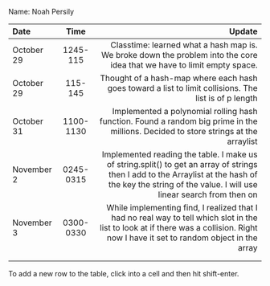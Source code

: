 Name: Noah Persily

| Date       |   Time    |                                                                                                                                                                                                  Update |
|:-----------|:---------:|--------------------------------------------------------------------------------------------------------------------------------------------------------------------------------------------------------:|
| October 29 | 1245-115  |                                                                                  Classtime: learned what a hash map is. We broke down the problem into the core idea that we have to limit empty space. |
| October 29 |  115-145  |                                                                                                   Thought of a hash-map where each hash goes toward a list to limit collisions. The list is of p length |
| October 31 | 1100-1130 |                                                                     Implemented a polynomial rolling hash function. Found a random big prime in the millions. Decided to store strings at the arraylist |
| November 2 | 0245-0315 | Implemented reading the table. I make us of string.split() to get an array of strings then I add to the Arraylist at the hash of the key the string of the value. I will use linear search from then on |
| November 3 | 0300-0330 |                    While implementing find, I realized that I had no real way to tell which slot in the list to look at if there was a collision. Right now I have it set to random object in the array |
|            |           |                                                                                                                                                                                                         |
|            |           |                                                                                                                                                                                                         |


To add a new row to the table, click into a cell and then hit shift-enter.